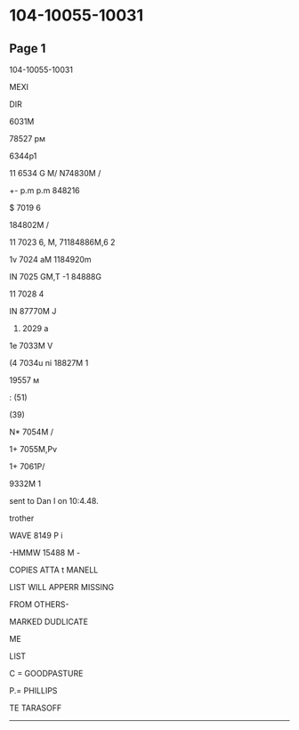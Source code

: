 # 104-10055-10031

## Page 1

104-10055-10031

MEXI

DIR

6031M

78527 рм

6344p1

11 6534 G M/ N74830M /

+- p.m p.m 848216

$ 7019 6

184802M /

11 7023 6, M, 71184886M,6 2

1v 7024 aM 1184920m

IN 7025 GM,T -1 84888G

11 7028 4

IN 87770M J

1) 2029 a

1e 7033M V

(4 7034u ni 18827M 1

19557 м

: (51)

(39)

N* 7054M /

1+ 7055M,Pv

1+ 7061P/

9332M 1

sent to Dan I on 10:4.48.

trother

WAVE 8149 P i

-HMMW 15488 M -

COPIES ATTA t MANELL

LIST WILL APPERR MISSING

FROM OTHERS-

MARKED DUDLICATE

ME

LIST

C = GOODPASTURE

P.= PHILLIPS

TE TARASOFF

---

